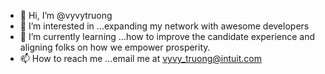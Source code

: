 - 👋 Hi, I’m @vyvytruong
- 👀 I’m interested in ...expanding my network with awesome developers
- 🌱 I’m currently learning ...how to improve the candidate experience and aligning folks on how we empower prosperity.
- 📫 How to reach me ...email me at vyvy_truong@intuit.com

<!---
vyvytruong/vyvytruong is a ✨ special ✨ repository because its `README.md` (this file) appears on your GitHub profile.
You can click the Preview link to take a look at your changes.
--->
